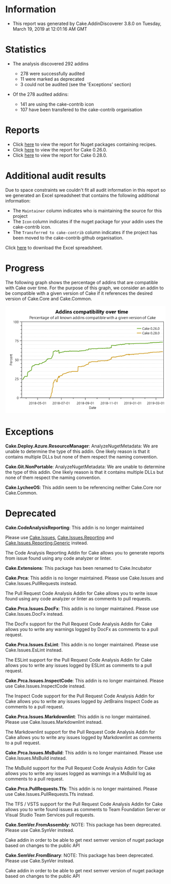 # Information

- This report was generated by Cake.AddinDiscoverer 3.8.0 on Tuesday, March 19, 2019 at 12:01:16 AM GMT

# Statistics

- The analysis discovered 292 addins
  - 278 were successfully audited
  - 11 were marked as deprecated
  - 3 could not be audited (see the 'Exceptions' section)

- Of the 278 audited addins:
  - 141 are using the cake-contrib icon
  - 107 have been transfered to the cake-contrib organisation

# Reports

- Click [here](Audit_for_recipes.md) to view the report for Nuget packages containing recipes.
- Click [here](Audit_for_Cake_0.26.0.md) to view the report for Cake 0.26.0.
- Click [here](Audit_for_Cake_0.28.0.md) to view the report for Cake 0.28.0.

# Additional audit results

Due to space constraints we couldn't fit all audit information in this report so we generated an Excel spreadsheet that contains the following additional information:
- The `Maintainer` column indicates who is maintaining the source for this project
- The `Icon` column indicates if the nuget package for your addin uses the cake-contrib icon.
- The `Transferred to cake-contrib` column indicates if the project has been moved to the cake-contrib github organisation.

Click [here](Audit.xlsx) to download the Excel spreadsheet.

# Progress

The following graph shows the percentage of addins that are compatible with Cake over time. For the purpose of this graph, we consider an addin to be compatible with a given version of Cake if it references the desired version of Cake.Core and Cake.Common.

![](Audit_progress.png)


# Exceptions

**Cake.Deploy.Azure.ResourceManager**: AnalyzeNugetMetadata: We are unable to determine the type of this addin. One likely reason is that it contains multiple DLLs but none of them respect the naming convention.

**Cake.Git.NonPortable**: AnalyzeNugetMetadata: We are unable to determine the type of this addin. One likely reason is that it contains multiple DLLs but none of them respect the naming convention.

**Cake.LycheeOS**: This addin seem to be referencing neither Cake.Core nor Cake.Common.


# Deprecated

**Cake.CodeAnalysisReporting**: This addin is no longer maintained

Please use [Cake.Issues](https://github.com/cake-contrib/Cake.Issues), [Cake.Issues.Reporting](https://github.com/cake-contrib/Cake.Issues.Reporting) and
[Cake.Issues.Reporting.Generic](https://github.com/cake-contrib/Cake.Issues.Reporting.Generic) instead.

The Code Analysis Reporting Addin for Cake allows you to generate reports from issue found using any code analyzer or linter.

**Cake.Extensions**: This package has been renamed to Cake.Incubator

**Cake.Prca**: This addin is no longer maintained. Please use Cake.Issues and Cake.Issues.PullRequests instead.

The Pull Request Code Analysis Addin for Cake allows you to write issue found using any code analyzer or linter as comments to pull requests.

**Cake.Prca.Issues.DocFx**: This addin is no longer maintained. Please use Cake.Issues.DocFx instead. 

The DocFx support for the Pull Request Code Analysis Addin for Cake allows you to write any warnings logged by DocFx as comments to a pull request.

**Cake.Prca.Issues.EsLint**: This addin is no longer maintained. Please use Cake.Issues.EsLint instead. 

The ESLint support for the Pull Request Code Analysis Addin for Cake allows you to write any issues logged by ESLint as comments to a pull request.

**Cake.Prca.Issues.InspectCode**: This addin is no longer maintained. Please use Cake.Issues.InspectCode instead. 

The Inspect Code support for the Pull Request Code Analysis Addin for Cake allows you to write any issues logged by JetBrains Inspect Code as comments to a pull request.

**Cake.Prca.Issues.Markdownlint**: This addin is no longer maintained. Please use Cake.Issues.Markdownlint instead. 

The Markdownlint support for the Pull Request Code Analysis Addin for Cake allows you to write any issues logged by Markdownlint as comments to a pull request.

**Cake.Prca.Issues.MsBuild**: This addin is no longer maintained. Please use Cake.Issues.MsBuild instead. 

The MsBuild support for the Pull Request Code Analysis Addin for Cake allows you to write any issues logged as warnings in a MsBuild log as comments to a pull request.

**Cake.Prca.PullRequests.Tfs**: This addin is no longer maintained. Please use Cake.Issues.PullRequests.Tfs instead. 

The TFS / VSTS support for the Pull Request Code Analysis Addin for Cake allows you to write found issues as comments to Team Foundation Server or Visual Studio Team Services pull requests.

**Cake.SemVer.FromAssembly**: NOTE: This package has been deprecated.  Please use Cake.SynVer instead.

Cake addin in order to be able to get next semver version of nuget package based on changes to the public API

**Cake.SemVer.FromBinary**: NOTE: This package has been deprecated.  Please use Cake.SynVer instead.
    
Cake addin in order to be able to get next semver version of nuget package based on changes to the public API

